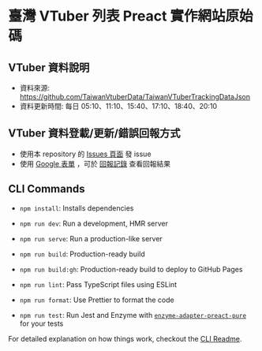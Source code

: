 # 臺灣 VTuber 列表 Preact 實作網站原始碼

## VTuber 資料說明

* 資料來源: <https://github.com/TaiwanVtuberData/TaiwanVTuberTrackingDataJson> 
* 資料更新時間: 每日 05:10、11:10、15:40、17:10、18:40、20:10

## VTuber 資料登載/更新/錯誤回報方式
* 使用本 repository 的 [Issues 頁面](https://github.com/TaiwanVtuberData/TaiwanVtuberData.github.io/issues) 發 issue
* 使用 [Google 表單](https://forms.gle/SuVmu9W8zpjKBqtD9) ，可於 [回報記錄](https://github.com/TaiwanVtuberData/TaiwanVTuberData.github.io/discussions/90) 查看回報結果

## CLI Commands

*   `npm install`: Installs dependencies

*   `npm run dev`: Run a development, HMR server

*   `npm run serve`: Run a production-like server

*   `npm run build`: Production-ready build

*   `npm run build:gh`: Production-ready build to deploy to GitHub Pages

*   `npm run lint`: Pass TypeScript files using ESLint

*   `npm run format`: Use Prettier to format the code

*   `npm run test`: Run Jest and Enzyme with
    [`enzyme-adapter-preact-pure`](https://github.com/preactjs/enzyme-adapter-preact-pure) for
    your tests


For detailed explanation on how things work, checkout the [CLI Readme](https://github.com/developit/preact-cli/blob/master/README.md).
